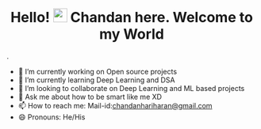 ### <h1 align="center">Hello! <img src="https://media.giphy.com/media/hvRJCLFzcasrR4ia7z/giphy.gif" width="28"> Chandan here. Welcome to my World</h1>. 

<!--
**Chandan-h-509/Chandan-h-509** is a ✨ _special_ ✨ repository because its `README.md` (this file) appears on your GitHub profile.

Here are some ideas to get you started:
-->
- 🔭 I’m currently working on Open source projects
- 🌱 I’m currently learning Deep Learning and DSA
- 👯 I’m looking to collaborate on Deep Learning and ML based projects
- 💬 Ask me about how to be smart like me XD
- 📫 How to reach me: Mail-id:chandanhariharan@gmail.com
- 😄 Pronouns: He/His

